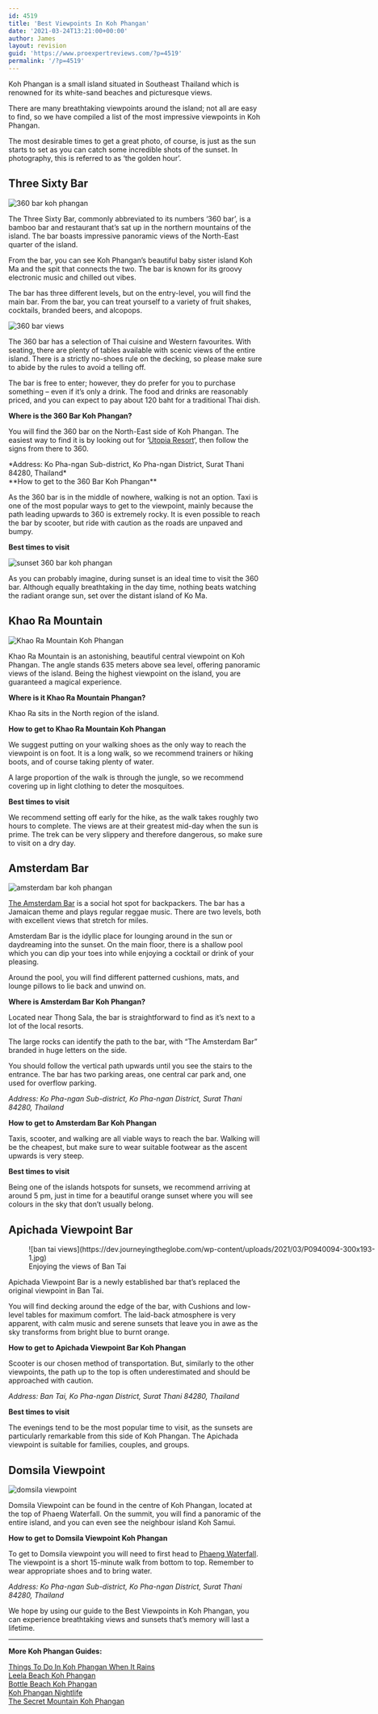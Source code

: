 ```yaml
---
id: 4519
title: 'Best Viewpoints In Koh Phangan'
date: '2021-03-24T13:21:00+00:00'
author: James
layout: revision
guid: 'https://www.proexpertreviews.com/?p=4519'
permalink: '/?p=4519'
---
```


<div>Koh Phangan is a small island situated in Southeast Thailand which is renowned for its white-sand beaches and picturesque views.

There are many breathtaking viewpoints around the island; not all are easy to find, so we have compiled a list of the most impressive viewpoints in Koh Phangan.

The most desirable times to get a great photo, of course, is just as the sun starts to set as you can catch some incredible shots of the sunset. In photography, this is referred to as ‘the golden hour’.

## Three Sixty Bar

![360 bar koh phangan](https://dev.journeyingtheglobe.com/wp-content/uploads/2021/03/360-bar-koh-phangan-300x169-1.jpg)

The Three Sixty Bar, commonly abbreviated to its numbers ‘360 bar’, is a bamboo bar and restaurant that’s sat up in the northern mountains of the island. The bar boasts impressive panoramic views of the North-East quarter of the island.

From the bar, you can see Koh Phangan’s beautiful baby sister island Koh Ma and the spit that connects the two. The bar is known for its groovy electronic music and chilled out vibes.

The bar has three different levels, but on the entry-level, you will find the main bar. From the bar, you can treat yourself to a variety of fruit shakes, cocktails, branded beers, and alcopops.

![360 bar views](https://dev.journeyingtheglobe.com/wp-content/uploads/2021/03/360-bar-300x225-1.jpg)

The 360 bar has a selection of Thai cuisine and Western favourites. With seating, there are plenty of tables available with scenic views of the entire island. There is a strictly no-shoes rule on the decking, so please make sure to abide by the rules to avoid a telling off.

The bar is free to enter; however, they do prefer for you to purchase something – even if it’s only a drink. The food and drinks are reasonably priced, and you can expect to pay about 120 baht for a traditional Thai dish.

**Where is the 360 Bar Koh Phangan?**

You will find the 360 bar on the North-East side of Koh Phangan. The easiest way to find it is by looking out for ‘[Utopia Resort](http://www.phanganutopiaresort.com/)‘, then follow the signs from there to 360.

<div class="SALvLe farUxc mJ2Mod"><div class="i4J0ge"><div class="EfDVh mod" data-attrid="kc:/location/location:address" data-hveid="CA8QAQ" data-md="1002" data-ved="2ahUKEwipx_KU2IXmAhVXxjgGHTtpDrQQkCkwHXoECA8QAQ" lang="en-VN"><div class="Z1hOCe"><div class="zloOqf PZPZlf" data-dtype="d3ifr" data-local-attribute="d3adr" data-ved="2ahUKEwipx_KU2IXmAhVXxjgGHTtpDrQQghwoADAdegQIDxAC">*<span class="w8qArf">Address: </span><span class="LrzXr">Ko Pha-ngan Sub-district, Ko Pha-ngan District, Surat Thani 84280, Thailand</span>*

<div class="GDRHkb r-iRbs2VF3uOIM"></div></div></div></div></div></div>**How to get to the 360 Bar Koh Phangan**

As the 360 bar is in the middle of nowhere, walking is not an option. Taxi is one of the most popular ways to get to the viewpoint, mainly because the path leading upwards to 360 is extremely rocky. It is even possible to reach the bar by scooter, but ride with caution as the roads are unpaved and bumpy.

**Best times to visit**

![sunset 360 bar koh phangan](https://dev.journeyingtheglobe.com/wp-content/uploads/2021/03/sunset-981255_1280-300x199-1.jpg)

As you can probably imagine, during sunset is an ideal time to visit the 360 bar. Although equally breathtaking in the day time, nothing beats watching the radiant orange sun, set over the distant island of Ko Ma.

## Khao Ra Mountain

![Khao Ra Mountain Koh Phangan](https://dev.journeyingtheglobe.com/wp-content/uploads/2021/03/Khao-Ra-Koh-Phangan-Suratthani-Thailand-001-nekcycntisk30nqyp1da1i6wlx3sfdpftvw8sqgwku-300x200-1.jpg)

Khao Ra Mountain is an astonishing, beautiful central viewpoint on Koh Phangan. The angle stands 635 meters above sea level, offering panoramic views of the island. Being the highest viewpoint on the island, you are guaranteed a magical experience.

**Where is it Khao Ra Mountain Phangan?**

Khao Ra sits in the North region of the island.

**How to get to Khao Ra Mountain Koh Phangan**

We suggest putting on your walking shoes as the only way to reach the viewpoint is on foot. It is a long walk, so we recommend trainers or hiking boots, and of course taking plenty of water.

A large proportion of the walk is through the jungle, so we recommend covering up in light clothing to deter the mosquitoes.

**Best times to visit**

We recommend setting off early for the hike, as the walk takes roughly two hours to complete. The views are at their greatest mid-day when the sun is prime. The trek can be very slippery and therefore dangerous, so make sure to visit on a dry day.

## Amsterdam Bar

![amsterdam bar koh phangan](https://dev.journeyingtheglobe.com/wp-content/uploads/2021/03/amsterdam-bar-koh-phangan-300x198-1.jpg)

[The Amsterdam Bar](https://www.tripadvisor.com/Restaurant_Review-g303907-d2000635-Reviews-Amsterdam_Bar-Ko_Pha_Ngan_Surat_Thani_Province.html) is a social hot spot for backpackers. The bar has a Jamaican theme and plays regular reggae music. There are two levels, both with excellent views that stretch for miles.

Amsterdam Bar is the idyllic place for lounging around in the sun or daydreaming into the sunset. On the main floor, there is a shallow pool which you can dip your toes into while enjoying a cocktail or drink of your pleasing.

Around the pool, you will find different patterned cushions, mats, and lounge pillows to lie back and unwind on.

**Where is Amsterdam Bar Koh Phangan?**

Located near Thong Sala, the bar is straightforward to find as it’s next to a lot of the local resorts.

The large rocks can identify the path to the bar, with “The Amsterdam Bar” branded in huge letters on the side.

You should follow the vertical path upwards until you see the stairs to the entrance. The bar has two parking areas, one central car park and, one used for overflow parking.

*<span class="w8qArf">Address: </span><span class="LrzXr">Ko Pha-ngan Sub-district, Ko Pha-ngan District, Surat Thani 84280, Thailand</span>*

**How to get to Amsterdam Bar Koh Phangan**

Taxis, scooter, and walking are all viable ways to reach the bar. Walking will be the cheapest, but make sure to wear suitable footwear as the ascent upwards is very steep.

**Best times to visit**

Being one of the islands hotspots for sunsets, we recommend arriving at around 5 pm, just in time for a beautiful orange sunset where you will see colours in the sky that don’t usually belong.

## Apichada Viewpoint Bar

<figure aria-describedby="caption-attachment-1404" class="wp-caption alignnone" id="attachment_1404" style="width: 699px">![ban tai views](https://dev.journeyingtheglobe.com/wp-content/uploads/2021/03/P0940094-300x193-1.jpg)<figcaption class="wp-caption-text" id="caption-attachment-1404">Enjoying the views of Ban Tai</figcaption></figure>Apichada Viewpoint Bar is a newly established bar that’s replaced the original viewpoint in Ban Tai.

You will find decking around the edge of the bar, with Cushions and low-level tables for maximum comfort. The laid-back atmosphere is very apparent, with calm music and serene sunsets that leave you in awe as the sky transforms from bright blue to burnt orange.

**How to get to Apichada Viewpoint Bar Koh Phangan**

Scooter is our chosen method of transportation. But, similarly to the other viewpoints, the path up to the top is often underestimated and should be approached with caution.

*<span class="w8qArf">Address: </span><span class="LrzXr">Ban Tai, Ko Pha-ngan District, Surat Thani 84280, Thailand</span>*

**Best times to visit**

The evenings tend to be the most popular time to visit, as the sunsets are particularly remarkable from this side of Koh Phangan. The Apichada viewpoint is suitable for families, couples, and groups.

## Domsila Viewpoint

![domsila viewpoint](https://dev.journeyingtheglobe.com/wp-content/uploads/2021/03/domsila-viewpoint-300x164-1.jpg)

Domsila Viewpoint can be found in the centre of Koh Phangan, located at the top of Phaeng Waterfall. On the summit, you will find a panoramic of the entire island, and you can even see the neighbour island Koh Samui.

**How to get to Domsila Viewpoint Koh Phangan**

To get to Domsila viewpoint you will need to first head to [Phaeng Waterfall](https://www.tripadvisor.co.uk/Attraction_Review-g303907-d13340382-Reviews-Phaeng_Waterfall-Ko_Pha_Ngan_Surat_Thani_Province.html). The viewpoint is a short 15-minute walk from bottom to top. Remember to wear appropriate shoes and to bring water.

*<span class="w8qArf">Address: </span><span class="LrzXr">Ko Pha-ngan Sub-district, Ko Pha-ngan District, Surat Thani 84280, Thailand</span>*

We hope by using our guide to the Best Viewpoints in Koh Phangan, you can experience breathtaking views and sunsets that’s memory will last a lifetime.

- - - - - -

**More Koh Phangan Guides:**

[Things To Do In Koh Phangan When It Rains](https://dev.journeyingtheglobe.com/things-to-do-in-koh-phangan-when-it-rains/)  
[Leela Beach Koh Phangan](https://dev.journeyingtheglobe.com/leela-beach-koh-phangan/)  
[Bottle Beach Koh Phangan](https://dev.journeyingtheglobe.com/bottle-beach-koh-phangan/)  
[Koh Phangan Nightlife](https://dev.journeyingtheglobe.com/koh-phangan-nightlife/)  
[The Secret Mountain Koh Phangan](https://dev.journeyingtheglobe.com/the-secret-mountain-koh-phangan/)

</div>